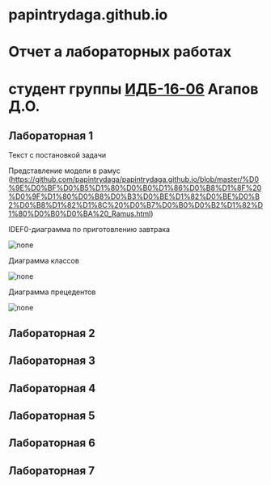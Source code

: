 # papintrydaga.github.io
# Отчет а лабораторных работах
# студент группы [ИДБ-16-06](https://github.com/stankin/design-2018/wiki/list-idb-16-06) Агапов Д.О.

## Лабораторная 1

Текст с постановкой задачи

Представление модели в рамус (https://github.com/papintrydaga/papintrydaga.github.io/blob/master/%D0%9E%D0%BF%D0%B5%D1%80%D0%B0%D1%86%D0%B8%D1%8F%20%D0%9F%D1%80%D0%B8%D0%B3%D0%BE%D1%82%D0%BE%D0%B2%D0%B8%D1%82%D1%8C%20%D0%B7%D0%B0%D0%B2%D1%82%D1%80%D0%B0%D0%BA%20_Ramus.html)

IDEF0-диаграмма по приготовлению завтрака

![none](https://github.com/papintrydaga/papintrydaga.github.io/blob/master/model.png)

Диаграмма классов

![none](https://github.com/papintrydaga/papintrydaga.github.io/blob/master/JP0zJiCm7CNd-XH_TGA9GvHo26OhiMXKDqPsAWQ4539quWGCV9m0KwWeAGfNUBuHBuaG3DRVxyF-MPw5IljglR8gB8loKdkzaipg4EHQJUOwMrvujoxpCsUTb_D5KHarEVNUNOtEtBB2elEvyV-j6pNUCiKZEcmHKpqL7UHF4Y1uHZleBjMSxrHHuG5VE62N6hRfx_76l1bw-zIaEy478h.png)

Диаграмма прецедентов

![none](https://github.com/papintrydaga/papintrydaga.github.io/blob/master/fL7BIiD055rtlkBIbO85Fq2ahUj2Tgw7P6n3qunCfhYmGeo82_q2D-BARQYDXahRNxZpHvuyAjsx2FVEUPoSIVg9bSREPv58fc5yBOsSaVIjDdGhEaFfJyT6p-FWGaU0BYUXLQ8pC4RVDCWmWWH2RG9b3g6xWxnvedoPg7ydHkhAajLaml74KX0QvTjGnwBfwvsIJAZB7rpm3szvYRdkjk.png)

## Лабораторная 2

## Лабораторная 3

## Лабораторная 4

## Лабораторная 5

## Лабораторная 6

## Лабораторная 7

